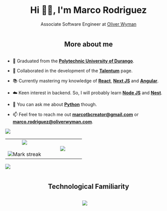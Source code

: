 
<!--h1 without bottom border-->
<div id="user-content-toc">
  <ul align="center">
    <summary><h1 style="display: inline-block">Hi 👋🏼, I'm Marco Rodriguez</h1></summary>
    Associate Software Engineer at <a href="https://www.oliverwyman.com/index.html" rel="nofollow">Oliver Wyman</a>
  </ul>
</div>


<!--- snake
<div align="center">
  <img  src="https://github.com/1999AZZAR/1999AZZAR/blob/main/resources/img/grid-snake.svg"
       alt="snake" /></a>
</div>
-->

<!--h2 without bottom border-->
<div id="user-content-toc">
  <ul align="center">
    <summary><h2 style="display: inline-block">More about me</h2></summary>
  </ul>
</div>

<!--Intro start-->
- 🌱 Graduated from the **<a href="http://www.unipolidgo.edu.mx/" rel="nofollow">Polytechnic University of Durango</a>**.
  
- 🔭 Collaborated in the development of the <!-- **<a href="https://gekocards.com/" rel="nofollow">Gekocards</a>** and --> **<a href="https://talentum.club/" rel="nofollow">Talentum</a>** page.

- 📚 Currently mastering my knowledge of  **<a href="https://react.dev/" rel="nofollow">React</a>**, **<a href="https://nextjs.org/" rel="nofollow">Next JS</a>** and **<a href="https://angular.dev/" rel="nofollow">Angular</a>**.

- ☁️ Keen interest in backend. So, I will probably learn **<a href="https://nodejs.org/en" rel="nofollow">Node JS</a>** and **<a href="https://nestjs.com/" rel="nofollow">Nest</a>**.

- 💬 You can ask me about **<a href="https://www.python.org/" rel="nofollow">Python</a>** though. <!-- ,**<a href="https://developer.mozilla.org/en-US/docs/Web/JavaScript" rel="nofollow"> JavaScript</a>**,**<a href="https://www.typescriptlang.org/" rel="nofollow"> TypeScript</a>** -->

- 📫 Feel free to reach me out **marcotbcreator@gmail.com** or **marco.rodriguez@oliverwyman.com**.

<!--Intro end-->

<!--horizontal divider(gradiant)-->
<img src="https://user-images.githubusercontent.com/73097560/115834477-dbab4500-a447-11eb-908a-139a6edaec5c.gif">

<!--- stats & Trophy (start) -->
<p align="center">
  <!--- stats (start) -->
<table align="center">
<tr border="none">
<td width="50%" align="center">
  
  <img  align="center"  src="https://github-readme-stats.vercel.app/api?username=MarcoTheBigCreator&theme=dark&show_icons=true&count_private=true" />
  <br></br>
  <img  title="🔥 Get streak stats for your profile at git.io/streak-stats" alt="Mark streak" src="https://github-readme-streak-stats.herokuapp.com/?user=MarcoTheBigCreator&theme=dark&hide_border=false" /> 
</td>

<td width="50%" align="center">

  <img  align="center"  src="https://github-readme-stats.anuraghazra1.vercel.app/api/top-langs/?username=MarcoTheBigCreator&theme=dark&hide_border=false&no-bg=true&no-frame=true&langs_count=10"/>
  
  </td>
</tr>
</table>
<!--- stats (end) -->

</p>        
<!--- stats (end) -->

<!--horizontal divider(gradiant)-->
<img src="https://user-images.githubusercontent.com/73097560/115834477-dbab4500-a447-11eb-908a-139a6edaec5c.gif">

<!--h1 without bottom border-->
<div id="user-content-toc">
  <ul align="center">
    <summary><h2 style="display: inline-block">Technological Familiarity</h2></summary>
  </ul>
</div>
<!--tech stack icons-->
<p align="center">
  <img src="https://skillicons.dev/icons?i=html,css,js,ts,py,react,nodejs,nextjs,vercel,angular,tailwind,sass,postman,figma,heroku,mysql,mongodb,prisma,git,github,postgresql,supabase,firebase,docker,express,jest,redux,wordpress&perline=14" />
</p>
